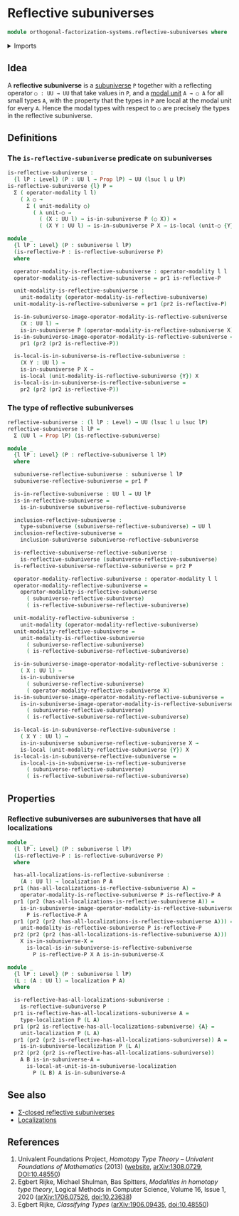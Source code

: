 # Reflective subuniverses

```agda
module orthogonal-factorization-systems.reflective-subuniverses where
```

<details><summary>Imports</summary>

```agda
open import foundation.cartesian-product-types
open import foundation.dependent-pair-types
open import foundation.functions
open import foundation.propositions
open import foundation.subuniverses
open import foundation.universe-levels

open import orthogonal-factorization-systems.local-types
open import orthogonal-factorization-systems.localizations
open import orthogonal-factorization-systems.modal-operators
```

</details>

## Idea

A **reflective subuniverse** is a [subuniverse](foundation.subuniverses.md) `P`
together with a reflecting operator `○ : UU → UU` that take values in `P`, and a
[modal unit](foundation.modal-operators.md) `A → ○ A` for all small types `A`,
with the property that the types in `P` are local at the modal unit for every
`A`. Hence the modal types with respect to `○` are precisely the types in the
reflective subuniverse.

## Definitions

### The `is-reflective-subuniverse` predicate on subuniverses

```agda
is-reflective-subuniverse :
  {l lP : Level} (P : UU l → Prop lP) → UU (lsuc l ⊔ lP)
is-reflective-subuniverse {l} P =
  Σ ( operator-modality l l)
    ( λ ○ →
      Σ ( unit-modality ○)
        ( λ unit-○ →
          ( (X : UU l) → is-in-subuniverse P (○ X)) ×
          ( (X Y : UU l) → is-in-subuniverse P X → is-local (unit-○ {Y}) X)))
```

```agda
module _
  {l lP : Level} (P : subuniverse l lP)
  (is-reflective-P : is-reflective-subuniverse P)
  where

  operator-modality-is-reflective-subuniverse : operator-modality l l
  operator-modality-is-reflective-subuniverse = pr1 is-reflective-P

  unit-modality-is-reflective-subuniverse :
    unit-modality (operator-modality-is-reflective-subuniverse)
  unit-modality-is-reflective-subuniverse = pr1 (pr2 is-reflective-P)

  is-in-subuniverse-image-operator-modality-is-reflective-subuniverse :
    (X : UU l) →
    is-in-subuniverse P (operator-modality-is-reflective-subuniverse X)
  is-in-subuniverse-image-operator-modality-is-reflective-subuniverse =
    pr1 (pr2 (pr2 is-reflective-P))

  is-local-is-in-subuniverse-is-reflective-subuniverse :
    (X Y : UU l) →
    is-in-subuniverse P X →
    is-local (unit-modality-is-reflective-subuniverse {Y}) X
  is-local-is-in-subuniverse-is-reflective-subuniverse =
    pr2 (pr2 (pr2 is-reflective-P))
```

### The type of reflective subuniverses

```agda
reflective-subuniverse : (l lP : Level) → UU (lsuc l ⊔ lsuc lP)
reflective-subuniverse l lP =
  Σ (UU l → Prop lP) (is-reflective-subuniverse)
```

```agda
module _
  {l lP : Level} (P : reflective-subuniverse l lP)
  where

  subuniverse-reflective-subuniverse : subuniverse l lP
  subuniverse-reflective-subuniverse = pr1 P

  is-in-reflective-subuniverse : UU l → UU lP
  is-in-reflective-subuniverse =
    is-in-subuniverse subuniverse-reflective-subuniverse

  inclusion-reflective-subuniverse :
    type-subuniverse (subuniverse-reflective-subuniverse) → UU l
  inclusion-reflective-subuniverse =
    inclusion-subuniverse subuniverse-reflective-subuniverse

  is-reflective-subuniverse-reflective-subuniverse :
    is-reflective-subuniverse (subuniverse-reflective-subuniverse)
  is-reflective-subuniverse-reflective-subuniverse = pr2 P

  operator-modality-reflective-subuniverse : operator-modality l l
  operator-modality-reflective-subuniverse =
    operator-modality-is-reflective-subuniverse
      ( subuniverse-reflective-subuniverse)
      ( is-reflective-subuniverse-reflective-subuniverse)

  unit-modality-reflective-subuniverse :
    unit-modality (operator-modality-reflective-subuniverse)
  unit-modality-reflective-subuniverse =
    unit-modality-is-reflective-subuniverse
      ( subuniverse-reflective-subuniverse)
      ( is-reflective-subuniverse-reflective-subuniverse)

  is-in-subuniverse-image-operator-modality-reflective-subuniverse :
    ( X : UU l) →
    is-in-subuniverse
      ( subuniverse-reflective-subuniverse)
      ( operator-modality-reflective-subuniverse X)
  is-in-subuniverse-image-operator-modality-reflective-subuniverse =
    is-in-subuniverse-image-operator-modality-is-reflective-subuniverse
      ( subuniverse-reflective-subuniverse)
      ( is-reflective-subuniverse-reflective-subuniverse)

  is-local-is-in-subuniverse-reflective-subuniverse :
    ( X Y : UU l) →
    is-in-subuniverse subuniverse-reflective-subuniverse X →
    is-local (unit-modality-reflective-subuniverse {Y}) X
  is-local-is-in-subuniverse-reflective-subuniverse =
    is-local-is-in-subuniverse-is-reflective-subuniverse
      ( subuniverse-reflective-subuniverse)
      ( is-reflective-subuniverse-reflective-subuniverse)
```

## Properties

### Reflective subuniverses are subuniverses that have all localizations

```agda
module _
  {l lP : Level} (P : subuniverse l lP)
  (is-reflective-P : is-reflective-subuniverse P)
  where

  has-all-localizations-is-reflective-subuniverse :
    (A : UU l) → localization P A
  pr1 (has-all-localizations-is-reflective-subuniverse A) =
    operator-modality-is-reflective-subuniverse P is-reflective-P A
  pr1 (pr2 (has-all-localizations-is-reflective-subuniverse A)) =
    is-in-subuniverse-image-operator-modality-is-reflective-subuniverse
      P is-reflective-P A
  pr1 (pr2 (pr2 (has-all-localizations-is-reflective-subuniverse A))) =
    unit-modality-is-reflective-subuniverse P is-reflective-P
  pr2 (pr2 (pr2 (has-all-localizations-is-reflective-subuniverse A)))
    X is-in-subuniverse-X =
      is-local-is-in-subuniverse-is-reflective-subuniverse
        P is-reflective-P X A is-in-subuniverse-X

module _
  {l lP : Level} (P : subuniverse l lP)
  (L : (A : UU l) → localization P A)
  where

  is-reflective-has-all-localizations-subuniverse :
    is-reflective-subuniverse P
  pr1 is-reflective-has-all-localizations-subuniverse A =
    type-localization P (L A)
  pr1 (pr2 is-reflective-has-all-localizations-subuniverse) {A} =
    unit-localization P (L A)
  pr1 (pr2 (pr2 is-reflective-has-all-localizations-subuniverse)) A =
    is-in-subuniverse-localization P (L A)
  pr2 (pr2 (pr2 is-reflective-has-all-localizations-subuniverse))
    A B is-in-subuniverse-A =
      is-local-at-unit-is-in-subuniverse-localization
        P (L B) A is-in-subuniverse-A
```

## See also

- [Σ-closed reflective subuniverses](orthogonal-factorization-systems.sigma-closed-reflective-subuniverses.md)
- [Localizations](orthogonal-factorization-systems.localizations.md)

## References

1. Univalent Foundations Project, _Homotopy Type Theory – Univalent Foundations
   of Mathematics_ (2013) ([website](https://homotopytypetheory.org/book/),
   [arXiv:1308.0729](https://arxiv.org/abs/1308.0729),
   [DOI:10.48550](https://doi.org/10.48550/arXiv.1308.0729))
2. Egbert Rijke, Michael Shulman, Bas Spitters, _Modalities in homotopy type
   theory_, Logical Methods in Computer Science, Volume 16, Issue 1, 2020
   ([arXiv:1706.07526](https://arxiv.org/abs/1706.07526),
   [doi:10.23638](https://doi.org/10.23638/LMCS-16%281%3A2%292020))
3. Egbert Rijke, _Classifying Types_
   ([arXiv:1906.09435](https://arxiv.org/abs/1906.09435),
   [doi:10.48550](https://doi.org/10.48550/arXiv.1906.09435))
